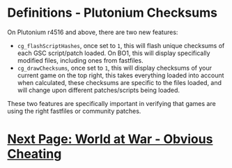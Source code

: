 # Definitions - Plutonium Checksums

On Plutonium r4516 and above, there are two new features:

- `cg_flashScriptHashes`, once set to `1`, this will flash unique checksums of each GSC script/patch loaded. On BO1, this will display specifically modified files, including ones from fastfiles.
- `cg_drawChecksums`, once set to `1`, this will display checksums of your current game on the top right, this takes everything loaded into account when calculated, these checksums are specific to the files loaded, and will change upon different patches/scripts being loaded.

These two features are specifically important in verifying that games are using the right fastfiles or community patches.
# [Next Page: World at War - Obvious Cheating](../waw/Obvious-Cheating.md)